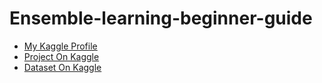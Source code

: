 # Ensemble-learning-beginner-guide

- [My Kaggle Profile](https://www.kaggle.com/mahmoudahmed6)
- [Project On Kaggle ](https://www.kaggle.com/code/mahmoudahmed6/ensemble-learning-beginner-guide)
- [Dataset On Kaggle](https://www.kaggle.com/datasets/arpitapanja/white-wine-quality)